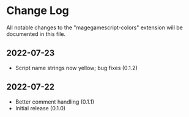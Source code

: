 # Change Log

All notable changes to the "magegamescript-colors" extension will be documented in this file.

## 2022-07-23

- Script name strings now yellow; bug fixes (0.1.2)

## 2022-07-22

- Better comment handling (0.1.1)
- Initial release (0.1.0)